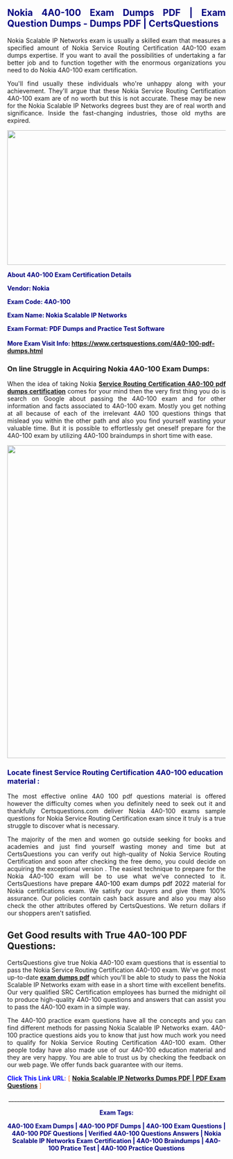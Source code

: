 <h2 style="text-align: justify;"><span style="color: #000080;">Nokia 4A0-100 Exam Dumps PDF | Exam Question Dumps - Dumps PDF | CertsQuestions</span></h2>
<p style="text-align: justify;">Nokia Scalable IP Networks exam is usually a skilled exam that measures a specified amount of Nokia Service Routing Certification 4A0-100 exam dumps expertise. If you want to avail the possibilities of undertaking a far better job and to function together with the enormous organizations you need to do Nokia 4A0-100 exam certification.</p>
<p style="text-align: justify;">You'll find usually these individuals who're unhappy along with your achievement. They'll argue that these Nokia Service Routing Certification 4A0-100 exam are of no worth but this is not accurate. These may be new for the Nokia Scalable IP Networks degrees bust they are of real worth and significance. Inside the fast-changing industries, those old myths are expired.</p>
<p><img style="display: block; margin-left: auto; margin-right: auto;" src="https://i.imgur.com/eaP4ae9.png" width="840" height="310" /></p>
<p><span style="color: #000080;"><strong>About 4A0-100 Exam Certification Details</strong></span></p>
<p><span style="color: #000080;"><strong>Vendor: Nokia<br /></strong></span></p>
<p><span style="color: #000080;"><strong>Exam Code: 4A0-100</strong></span></p>
<p><span style="color: #000080;"><strong>Exam Name: Nokia Scalable IP Networks</strong></span></p>
<p><span style="color: #000080;"><strong>Exam Format: PDF Dumps and Practice Test Software<br /><br />More Exam Visit Info: <span style="color: #ff6600;"><a href="https://www.certsquestions.com/4A0-100-pdf-dumps.html">https://www.certsquestions.com/4A0-100-pdf-dumps.html</a></span></strong></span></p>
<h3>On line Struggle in Acquiring Nokia 4A0-100 Exam Dumps:</h3>
<p style="text-align: justify;">When the idea of taking Nokia <a href="https://www.certsquestions.com/4A0-100-pdf-dumps.html"><strong>Service Routing Certification 4A0-100 pdf dumps certification</strong></a> comes for your mind then the very first thing you do is search on Google about passing the 4A0-100 exam and for other information and facts associated to 4A0-100 exam. Mostly you get nothing at all because of each of the irrelevant 4A0 100 questions things that mislead you within the other path and also you find yourself wasting your valuable time. But it is possible to effortlessly get oneself prepare for the 4A0-100 exam by utilizing 4A0-100 braindumps in short time with ease.</p>
<p><a href="https://www.certsquestions.com/4A0-100-pdf-dumps.html"><img style="display: block; margin-left: auto; margin-right: auto;" src="https://i.imgur.com/pxhoKQ2.png" width="720" /></a></p>
<h3><span style="color: #000080;">Locate finest Service Routing Certification 4A0-100 education material :</span></h3>
<p style="text-align: justify;">The most effective online 4A0 100 pdf questions material is offered however the difficulty comes when you definitely need to seek out it and thankfully Certsquestions.com deliver Nokia 4A0-100 exams sample questions for Nokia Service Routing Certification exam since it truly is a true struggle to discover what is necessary.</p>
<p style="text-align: justify;">The majority of the men and women go outside seeking for books and academies and just find yourself wasting money and time but at CertsQuestions you can verify out high-quality of Nokia Service Routing Certification and soon after checking the free demo, you could decide on acquiring the exceptional version . The easiest technique to prepare for the Nokia 4A0-100 exam will be to use what we've connected to it. CertsQuestions have <span style="color: #000000;">prepare 4A0-100 exam dumps pdf 2022</span> material for Nokia certifications exam. We satisfy our buyers and give them 100% assurance. Our policies contain cash back assure and also you may also check the other attributes offered by CertsQuestions. We return dollars if our shoppers aren't satisfied.</p>
<h2>Get Good results with True 4A0-100 PDF Questions:</h2>
<p style="text-align: justify;">CertsQuestions give true Nokia 4A0-100 exam questions that is essential to pass the Nokia Service Routing Certification 4A0-100 exam. We've got most up-to-date<strong>&nbsp;<a href="https://www.certsquestions.com/">exam dumps pdf</a></strong>&nbsp;which you'll be able to study to pass the Nokia Scalable IP Networks exam with ease in a short time with excellent benefits. Our very qualified SRC Certification employees has burned the midnight oil to produce high-quality 4A0-100 questions and answers that can assist you to pass the 4A0-100 exam in a simple way.</p>
<p style="text-align: justify;">The 4A0-100 practice exam questions have all the concepts and you can find different methods for passing Nokia Scalable IP Networks exam. 4A0-100 practice questions aids you to know that just how much work you need to qualify for Nokia Service Routing Certification 4A0-100 exam. Other people today have also made use of our 4A0-100 education material and they are very happy. You are able to trust us by checking the feedback on our web page. We offer funds back guarantee with our items.</p>
<p style="text-align: justify;"><span style="color: #0000ff;"><strong>Click This Link URL</strong>:</span> <span style="color: #ff6600;">[ <strong><a href="https://www.certsquestions.com/src-certification-certification.html">Nokia Scalable IP Networks Dumps PDF | PDF Exam Questions</a></strong> ]</span></p>
<p style="text-align: center;">______________________________________________________________________________</p>
<p style="text-align: center;"><span style="color: #000080;"><strong>Exam Tags:</strong></span></p>
<p style="text-align: center;"><span style="color: #000080;"><strong>4A0-100 Exam Dumps | 4A0-100 PDF Dumps | 4A0-100 Exam Questions | 4A0-100 PDF Questions | Verified 4A0-100 Questions Answers | Nokia Scalable IP Networks Exam Certification | 4A0-100 Braindumps | 4A0-100 Pratice Test | 4A0-100 Practice Questions</strong></span></p>
